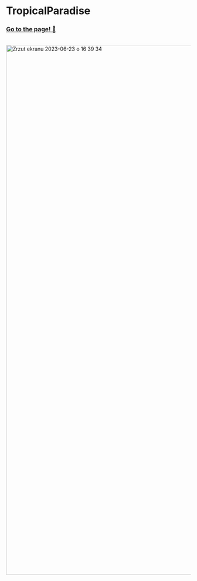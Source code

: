 # TropicalParadise
### [Go to the page! 🙂](https://k4mlas.github.io/TropicalParadise/)
<br>
<img width="1440" alt="Zrzut ekranu 2023-06-23 o 16 39 34" src="https://github.com/k4mlas/TropicalParadise/assets/112805847/d8b20218-8291-4e81-ab7c-5a587f15bd53">

